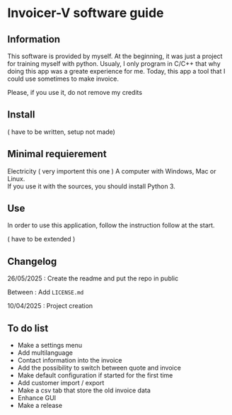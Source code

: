 # Invoicer-V software guide  

## Information  

This software is provided by myself. At the beginning, it was just a project for training myself with python.
Usualy, I only program in C/C++ that why doing this app was a greate experience for me.
Today, this app a tool that I could use sometimes to make invoice.

Please, if you use it, do not remove my credits  

## Install  

( have to be written, setup not made)

## Minimal requierement   

Electricity ( very importent this one ) 
A computer with Windows, Mac or Linux.  
If you use it with the sources, you should install Python 3.  

## Use  

In order to use this application, follow the instruction follow at the start.

( have to be extended )

## Changelog  

26/05/2025 : Create the readme and put the repo in public

Between : Add ```LICENSE.md```

10/04/2025 : Project creation

## To do list  

* Make a settings menu  
* Add multilanguage  
* Contact information into the invoice  
* Add the possibility to switch between quote and invoice  
* Make default configuration if started for the first time  
* Add customer import / export   
* Make a csv tab that store the old invoice data
* Enhance GUI
* Make a release
